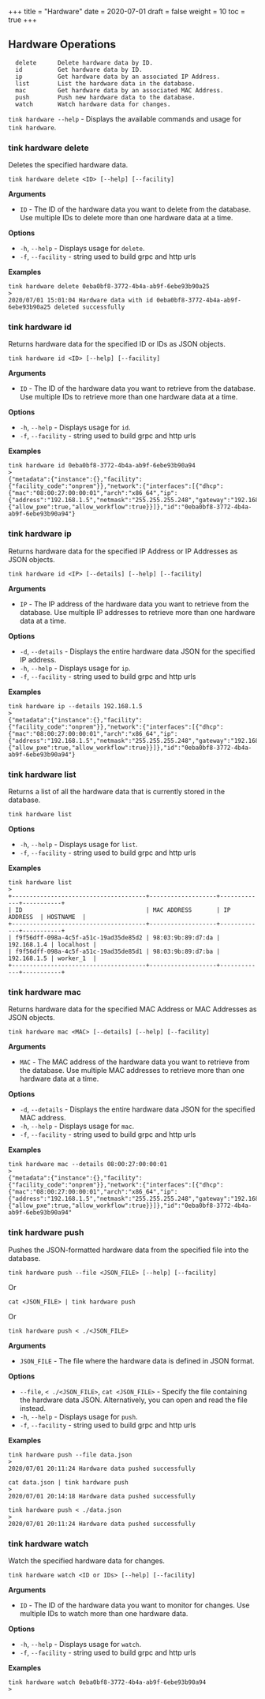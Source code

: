+++
title = "Hardware"
date = 2020-07-01
draft = false
weight = 10
toc = true
+++

## Hardware Operations

```
  delete      Delete hardware data by ID.
  id          Get hardware data by ID.
  ip          Get hardware data by an associated IP Address.
  list        List the hardware data in the database.
  mac         Get hardware data by an associated MAC Address.
  push        Push new hardware data to the database.
  watch       Watch hardware data for changes.
```

`tink hardware --help` - Displays the available commands and usage for `tink hardware`.

### tink hardware delete

Deletes the specified hardware data.

```
tink hardware delete <ID> [--help] [--facility]
```

**Arguments**

- `ID` - The ID of the hardware data you want to delete from the database. Use multiple IDs to delete more than one hardware data at a time.

**Options**

- `-h`, `--help` - Displays usage for `delete`.
- `-f`, `--facility` - string used to build grpc and http urls

**Examples**

```
tink hardware delete 0eba0bf8-3772-4b4a-ab9f-6ebe93b90a25
>
2020/07/01 15:01:04 Hardware data with id 0eba0bf8-3772-4b4a-ab9f-6ebe93b90a25 deleted successfully
```

### tink hardware id

Returns hardware data for the specified ID or IDs as JSON objects.

```
tink hardware id <ID> [--help] [--facility]
```

**Arguments**

- `ID` - The ID of the hardware data you want to retrieve from the database. Use multiple IDs to retrieve more than one hardware data at a time.

**Options**

- `-h`, `--help` - Displays usage for `id`.
- `-f`, `--facility` - string used to build grpc and http urls

**Examples**

```
tink hardware id 0eba0bf8-3772-4b4a-ab9f-6ebe93b90a94
>
{"metadata":{"instance":{},"facility":{"facility_code":"onprem"}},"network":{"interfaces":[{"dhcp":{"mac":"08:00:27:00:00:01","arch":"x86_64","ip":{"address":"192.168.1.5","netmask":"255.255.255.248","gateway":"192.168.1.1"}},"netboot":{"allow_pxe":true,"allow_workflow":true}}]},"id":"0eba0bf8-3772-4b4a-ab9f-6ebe93b90a94"}
```

### tink hardware ip

Returns hardware data for the specified IP Address or IP Addresses as JSON objects.

```
tink hardware id <IP> [--details] [--help] [--facility]
```

**Arguments**

- `IP` - The IP address of the hardware data you want to retrieve from the database. Use multiple IP addresses to retrieve more than one hardware data at a time.

**Options**

- `-d`, `--details` - Displays the entire hardware data JSON for the specified IP address.
- `-h`, `--help` - Displays usage for `ip`.
- `-f`, `--facility` - string used to build grpc and http urls

**Examples**

```
tink hardware ip --details 192.168.1.5
>
{"metadata":{"instance":{},"facility":{"facility_code":"onprem"}},"network":{"interfaces":[{"dhcp":{"mac":"08:00:27:00:00:01","arch":"x86_64","ip":{"address":"192.168.1.5","netmask":"255.255.255.248","gateway":"192.168.1.1"}},"netboot":{"allow_pxe":true,"allow_workflow":true}}]},"id":"0eba0bf8-3772-4b4a-ab9f-6ebe93b90a94"}
```

### tink hardware list

Returns a list of all the hardware data that is currently stored in the database.

```
tink hardware list
```

**Options**

- `-h`, `--help` - Displays usage for `list`.
- `-f`, `--facility` - string used to build grpc and http urls

**Examples**

```
tink hardware list
>
+--------------------------------------+-------------------+-------------+-----------+
| ID                                   | MAC ADDRESS       | IP ADDRESS  | HOSTNAME  |
+--------------------------------------+-------------------+-------------+-----------+
| f9f56dff-098a-4c5f-a51c-19ad35de85d2 | 98:03:9b:89:d7:da | 192.168.1.4 | localhost |
| f9f56dff-098a-4c5f-a51c-19ad35de85d1 | 98:03:9b:89:d7:ba | 192.168.1.5 | worker_1  |
+--------------------------------------+-------------------+-------------+-----------+
```

### tink hardware mac

Returns hardware data for the specified MAC Address or MAC Addresses as JSON objects.

```
tink hardware mac <MAC> [--details] [--help] [--facility]
```

**Arguments**

- `MAC` - The MAC address of the hardware data you want to retrieve from the database. Use multiple MAC addresses to retrieve more than one hardware data at a time.

**Options**

- `-d`, `--details` - Displays the entire hardware data JSON for the specified MAC address.
- `-h`, `--help` - Displays usage for `mac`.
- `-f`, `--facility` - string used to build grpc and http urls

**Examples**

```
tink hardware mac --details 08:00:27:00:00:01
>
{"metadata":{"instance":{},"facility":{"facility_code":"onprem"}},"network":{"interfaces":[{"dhcp":{"mac":"08:00:27:00:00:01","arch":"x86_64","ip":{"address":"192.168.1.5","netmask":"255.255.255.248","gateway":"192.168.1.1"}},"netboot":{"allow_pxe":true,"allow_workflow":true}}]},"id":"0eba0bf8-3772-4b4a-ab9f-6ebe93b90a94"
```

### tink hardware push

Pushes the JSON-formatted hardware data from the specified file into the database.

```
tink hardware push --file <JSON_FILE> [--help] [--facility]
```

Or

```
cat <JSON_FILE> | tink hardware push
```

Or

```
tink hardware push < ./<JSON_FILE>
```

**Arguments**

- `JSON_FILE` - The file where the hardware data is defined in JSON format.

**Options**

- `--file`, `< ./<JSON_FILE>`, `cat <JSON_FILE>` - Specify the file containing the hardware data JSON. Alternatively, you can open and read the file instead.
- `-h`, `--help` - Displays usage for `push`.
- `-f`, `--facility` - string used to build grpc and http urls

**Examples**

```
tink hardware push --file data.json
>
2020/07/01 20:11:24 Hardware data pushed successfully
```

```
cat data.json | tink hardware push
>
2020/07/01 20:14:18 Hardware data pushed successfully
```

```
tink hardware push < ./data.json
>
2020/07/01 20:11:24 Hardware data pushed successfully
```

### tink hardware watch

Watch the specified hardware data for changes.

```
tink hardware watch <ID or IDs> [--help] [--facility]
```

**Arguments**

- `ID` - The ID of the hardware data you want to monitor for changes. Use multiple IDs to watch more than one hardware data.

**Options**

- `-h`, `--help` - Displays usage for `watch`.
- `-f`, `--facility` - string used to build grpc and http urls

**Examples**

```
tink hardware watch 0eba0bf8-3772-4b4a-ab9f-6ebe93b90a94
>

```
